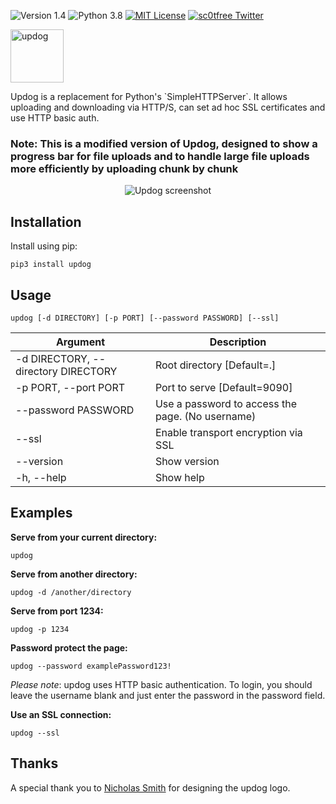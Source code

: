 ![Version 1.4](http://img.shields.io/badge/version-v1.4-green.svg)
![Python 3.8](http://img.shields.io/badge/python-3.8-blue.svg)
[![MIT License](http://img.shields.io/badge/license-MIT%20License-blue.svg)](https://github.com/sc0tfree/updog/blob/master/LICENSE)
[![sc0tfree Twitter](http://img.shields.io/twitter/url/http/shields.io.svg?style=social&label=Follow)](https://twitter.com/sc0tfree)

<p>
  <img src="https://sc0tfree.squarespace.com/s/updog.png" width=85px alt="updog"/>
</p>
Updog is a replacement for Python's `SimpleHTTPServer`. 
It allows uploading and downloading via HTTP/S, 
can set ad hoc SSL certificates and use HTTP basic auth.


### Note: This is a modified version of Updog, designed to show a progress bar for file uploads and to handle large file uploads more efficiently by uploading chunk by chunk

<p align="center">
  <img src="https://sc0tfree.squarespace.com/s/updog-screenshot.png" alt="Updog screenshot"/>
</p>

## Installation

Install using pip:

`pip3 install updog`

## Usage

`updog [-d DIRECTORY] [-p PORT] [--password PASSWORD] [--ssl]`

| Argument                            | Description                                      |
|-------------------------------------|--------------------------------------------------| 
| -d DIRECTORY, --directory DIRECTORY | Root directory [Default=.]                       | 
| -p PORT, --port PORT                | Port to serve [Default=9090]                     |
| --password PASSWORD                 | Use a password to access the page. (No username) |
| --ssl                               | Enable transport encryption via SSL              |
| --version                           | Show version                                     |
| -h, --help                          | Show help                                        |

## Examples

**Serve from your current directory:**

`updog`

**Serve from another directory:**

`updog -d /another/directory`

**Serve from port 1234:**

`updog -p 1234`

**Password protect the page:**

`updog --password examplePassword123!`

*Please note*: updog uses HTTP basic authentication.
To login, you should leave the username blank and just
enter the password in the password field.

**Use an SSL connection:**

`updog --ssl`

## Thanks

A special thank you to [Nicholas Smith](http://nixmith.com) for
designing the updog logo.
